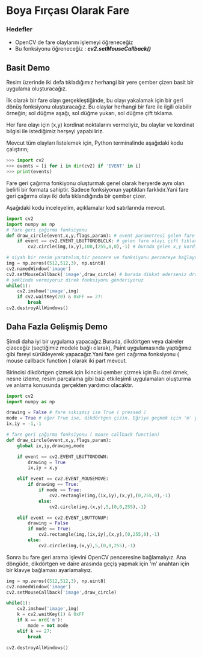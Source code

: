 # Boya Fırçası Olarak Fare

### Hedefler

- OpenCV de fare olaylarını işlemeyi öğreneceğiz
- Bu fonksiyonu öğreneceğiz : _**cv2.setMouseCallback\(\)**_

## Basit Demo

Resim üzerinde iki defa tıkladığımız herhangi bir yere çember çizen basit bir uygulama
oluşturacağız.

İlk olarak bir fare olayı gerçekleştiğinde, bu olayı yakalamak için bir geri dönüş
fonksiyonu oluşturacağız. Bu olaylar herhangi bir fare ile ilgili olabilir örneğin; sol
düğme aşağı, sol düğme yukarı, sol düğme çift tıklama.

Her fare olayı için \(x,y\) kordinat noktalarını vermeliyiz, bu olaylar ve kordinat
bilgisi ile istediğimiz herşeyi yapabiliriz.

Mevcut tüm olayları listelemek için, Python terminalinde aşağıdaki kodu çalıştırın;

```python
>>> import cv2
>>> events = [i for i in dir(cv2) if 'EVENT' in i]
>>> print(events)
```

Fare geri çağırma fonkiyonu oluşturmak genel olarak heryerde aynı olan belirli bir
formata sahiptir. Sadece fonksiyonun yaptıkları farklıdır.Yani fare geri çağırma olayı
iki defa tıklandığında bir çember çizer.

Aşağıdaki kodu inceleyelim, açıklamalar kod satırlarında mevcut.

```python
import cv2
import numpy as np
# fare geri çağırma fonksiyonu
def draw_circle(event,x,y,flags,param): # event parametresi gelen fare olayı,x,y kordinatlar
    if event == cv2.EVENT_LBUTTONDBLCLK: # gelen fare olayı çift tıklama ise
        cv2.circle(img,(x,y),100,(255,0,0),-1) # burada gelen x,y kordinat bölgesinde çember çiziyoruz

# siyah bir resim yaratalım,bir pencere ve fonksiyonu pencereye bağlayalım
img = np.zeros((512,512,3), np.uint8)
cv2.namedWindow('image')
cv2.setMouseCallback('image',draw_circle) # burada dikkat ederseniz draw_circle()
# şeklinde vermiyoruz direk fonksiyonu gönderiyoruz
while(1):
    cv2.imshow('image',img)
    if cv2.waitKey(20) & 0xFF == 27:
        break
cv2.destroyAllWindows()
```

## Daha Fazla Gelişmiş Demo

Şimdi daha iyi bir uygulama yapacağız.Burada, dikdörtgen veya daireler çizeceğiz
\(seçtiğimiz modele bağlı olarak\), Paint uygulamasında yaptığımız gibi fareyi
sürükleyerek yapacağız.Yani fare geri cağırma fonksiyonu \( mouse callback function \)
olarak iki part mevcut.

Birincisi dikdörtgen çizmek için İkincisi çember çizmek için Bu özel örnek, nesne
izleme, resim parçalama gibi bazı etkileşimli uygulamaları oluşturma ve anlama konusunda
gerçekten yardımcı olacaktır.

```python
import cv2
import numpy as np

drawing = False # fare sıkışmış ise True ( pressed )
mode = True # eğer True ise, dikdörtgen çizin. Eğriye geçmek için 'm' ye basın
ix,iy = -1,-1

# fare geri çağırma fonksiyonu ( mouse callback function)
def draw_circle(event,x,y,flags,param):
    global ix,iy,drawing,mode

    if event == cv2.EVENT_LBUTTONDOWN:
        drawing = True
        ix,iy = x,y

    elif event == cv2.EVENT_MOUSEMOVE:
        if drawing == True:
            if mode == True:
                cv2.rectangle(img,(ix,iy),(x,y),(0,255,0),-1)
            else:
                cv2.circle(img,(x,y),5,(0,0,255),-1)

    elif event == cv2.EVENT_LBUTTONUP:
        drawing = False
        if mode == True:
            cv2.rectangle(img,(ix,iy),(x,y),(0,255,0),-1)
        else:
            cv2.circle(img,(x,y),5,(0,0,255),-1)
```

Sonra bu fare geri arama işlevini OpenCV penceresine bağlamalıyız. Ana döngüde,
dikdörtgen ve daire arasında geçiş yapmak için 'm' anahtarı için bir klavye bağlaması
ayarlamalıyız.

```python
img = np.zeros((512,512,3), np.uint8)
cv2.namedWindow('image')
cv2.setMouseCallback('image',draw_circle)

while(1):
    cv2.imshow('image',img)
    k = cv2.waitKey(1) & 0xFF
    if k == ord('m'):
        mode = not mode
    elif k == 27:
        break

cv2.destroyAllWindows()
```
